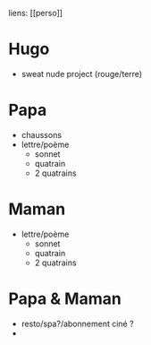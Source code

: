 liens: [[perso]]

# Hugo 
- sweat nude project (rouge/terre)

# Papa
- chaussons
- lettre/poème
	- sonnet 
	- quatrain
	- 2 quatrains 

# Maman
- lettre/poème
	-  sonnet 
	- quatrain
	- 2 quatrains 


# Papa & Maman
- resto/spa?/abonnement ciné ?
- 